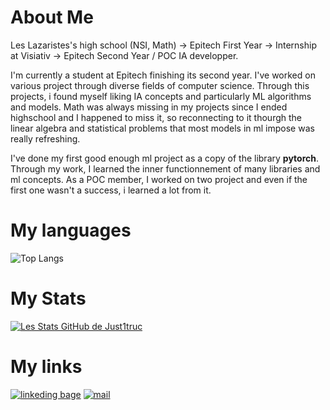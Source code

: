 # About Me

Les Lazaristes's high school (NSI, Math) -> Epitech First Year -> Internship at Visiativ -> Epitech Second Year / POC IA developper.

I'm currently a student at Epitech finishing its second year.
I've worked on various project through diverse fields of computer science. Through this projects, i found myself liking IA concepts and particularly ML algorithms and models.
Math was always missing in my projects since I ended highschool and I happened to miss it, so reconnecting to it thourgh the linear algebra and statistical problems that most models in ml impose was really refreshing.

I've done my first good enough ml project as a copy of the library **pytorch**. Through my work, I learned the inner functionnement of many libraries and ml concepts.
As a POC member, I worked on two project and even if the first one wasn't a success, i learned a lot from it.   

# My languages

![Top Langs](https://github-readme-stats.vercel.app/api/top-langs/?username=Just1truc&theme=tokyonight)

# My Stats

[![Les Stats GitHub de Just1truc](https://github-readme-stats.vercel.app/api?username=Just1truc&theme=tokyonight)](https://github.com/anuraghazra/github-readme-stats)

# My links

[![linkeding bage](https://img.shields.io/badge/-linkedin-0A66C2?logo=linkedin&style=for-the-badge)](https://www.linkedin.com/in/justin-duc-51b09b225/)
[![mail](https://img.shields.io/badge/-Mail-0078D4?logo=Microsoft-Outlook&style=for-the-badge)](mailto:justin.duc@epitech.eu)
